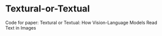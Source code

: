 # Textural-or-Textual
Code for paper: Textural or Textual: How Vision-Language Models Read Text in Images
